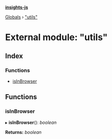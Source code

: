 **[insights-js](../README.md)**

[Globals](../globals.md) › [&quot;utils&quot;](_utils_.md)

# External module: "utils"

## Index

### Functions

* [isInBrowser](_utils_.md#isinbrowser)

## Functions

###  isInBrowser

▸ **isInBrowser**(): *boolean*

**Returns:** *boolean*